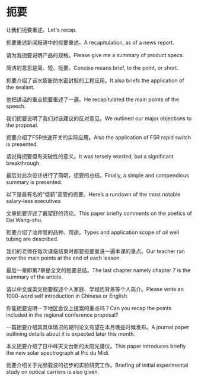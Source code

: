 # 扼要

<p><span class="chinese">让我们扼要重述。</span><span class="english">Let's recap.</span></p>

<p><span class="chinese">扼要重述新闻报道中的扼要重述。</span><span class="english">A recapitulation, as of a news report.</span></p>

<p><span class="chinese">请为我扼要说明产品的规格。</span><span class="english">Please give me a summary of product specs.</span></p>

<p><span class="chinese">简洁的意思是简、短、扼要。</span><span class="english">Concise means brief, to the point, or short.</span></p>

<p><span class="chinese">扼要介绍了该水膨胀防水密封胶的工程应用。</span><span class="english">It also briefs the application of the sealant.</span></p>

<p><span class="chinese">他把讲话的重点扼要重述了一遍。</span><span class="english">He recapitulated the main points of the speech.</span></p>

<p><span class="chinese">我们扼要说明了我们对该建议的反对意见。</span><span class="english">We outlined our major objections to the proposal.</span></p>

<p><span class="chinese">扼要介绍了FSR快速开关的实际应用。</span><span class="english">Also the application of FSR rapid switch is presented.</span></p>

<p><span class="chinese">话说得扼要但有突破性的意义。</span><span class="english">It was tersely worded, but a significant breakthrough.</span></p>

<p><span class="chinese">最后对此次设计进行了简明，扼要的总结。</span><span class="english">Finally, a simple and compendious summary is presented.</span></p>

<p><span class="chinese">以下是最有名的“低薪”高管的扼要。</span><span class="english">Here’s a rundown of the most notable salary-less executives</span></p>

<p><span class="chinese">文章扼要评述了戴望舒的诗论。</span><span class="english">This paper briefly comments on the poetics of Dai Wang-shu.</span></p>

<p><span class="chinese">扼要介绍了油井管的品种、用途。</span><span class="english">Types and application scope of oil well tubing are described.</span></p>

<p><span class="chinese">我们的老师在每次课临结束时都要扼要重说一遍本课的重点。</span><span class="english">Our teacher ran over the main points at the end of each lesson.</span></p>

<p><span class="chinese">最后一章即第7章是全文的扼要总结。</span><span class="english">The last chapter namely chapter 7 is the summary of the article.</span></p>

<p><span class="chinese">请以中文或英文扼要叙述个人家庭、学经历背景等个人简介。</span><span class="english">Please write an 1000-word self introduction in Chinese or English.</span></p>

<p><span class="chinese">你能扼要说明一下地区会议上提案的重点吗？</span><span class="english">Can you recap the points included in the regional conference proposal?</span></p>

<p><span class="chinese">一篇扼要介绍其具体情况的期刊论文有望在本月晚些时候发布。</span><span class="english">A journal paper outlining details about it is expected later this month.</span></p>

<p><span class="chinese">本文扼要介绍了日中峰天文台新的太阳光谱仪。</span><span class="english">This paper introduces briefly the new solar spectrograph at Pic du Midi.</span></p>

<p><span class="chinese">扼要介绍关于光频载波的初步的实验研究工作。</span><span class="english">Briefing of initial experimental study on optical carriers is also given.</span></p>

